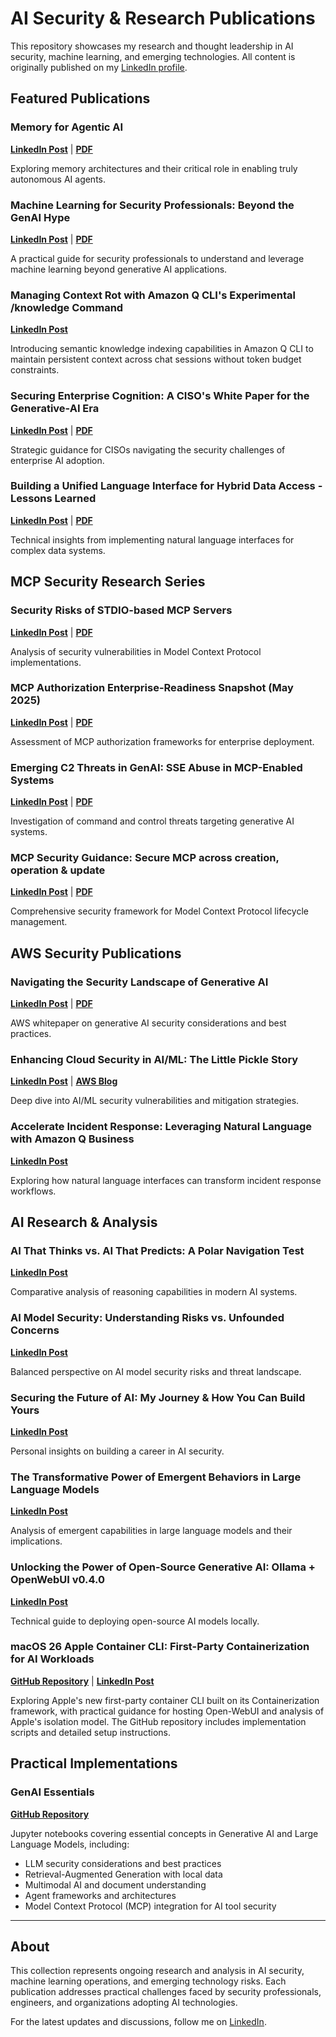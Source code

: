 # AI Security & Research Publications

This repository showcases my research and thought leadership in AI security, machine learning, and emerging technologies. All content is originally published on my [LinkedIn profile](https://www.linkedin.com/in/schwartz1375/).

## Featured Publications

### Memory for Agentic AI
**[LinkedIn Post](https://www.linkedin.com/posts/schwartz1375_memory-for-agentic-ai-activity-7367139808722296832-PUGD)** | **[PDF](./PDFs/Memory_for_Agentic_AI.pdf)**

Exploring memory architectures and their critical role in enabling truly autonomous AI agents.

### Machine Learning for Security Professionals: Beyond the GenAI Hype
**[LinkedIn Post](https://www.linkedin.com/posts/schwartz1375_machine-learning-for-security-professionals-activity-7352387765847695361-T1z-)** | **[PDF](./PDFs/Machine_Learning_for_Security_Professionals.pdf)**

A practical guide for security professionals to understand and leverage machine learning beyond generative AI applications.

### Managing Context Rot with Amazon Q CLI's Experimental /knowledge Command
**[LinkedIn Post](https://www.linkedin.com/posts/schwartz1375_manage-context-rot-by-exploring-new-experimental-activity-7348451654385459201-5n70)**

Introducing semantic knowledge indexing capabilities in Amazon Q CLI to maintain persistent context across chat sessions without token budget constraints.

### Securing Enterprise Cognition: A CISO's White Paper for the Generative-AI Era
**[LinkedIn Post](https://www.linkedin.com/posts/schwartz1375_securing-enterprise-cognition-activity-7343473748672479232-2VCM)** | **[PDF](./PDFs/Securing_Enterprise_Cognition.pdf)**

Strategic guidance for CISOs navigating the security challenges of enterprise AI adoption.

### Building a Unified Language Interface for Hybrid Data Access - Lessons Learned
**[LinkedIn Post](https://www.linkedin.com/posts/schwartz1375_building-a-unified-language-interface-for-activity-7338393846994665474-mOT4)** | **[PDF](./PDFs/Building_Unified_Language_Interface.pdf)**

Technical insights from implementing natural language interfaces for complex data systems.

## MCP Security Research Series

### Security Risks of STDIO-based MCP Servers
**[LinkedIn Post](https://www.linkedin.com/posts/schwartz1375_security-risks-of-stdio-based-mcp-activity-7329120823787610112-YBX6)** | **[PDF](./PDFs/Security_Risks_STDIO_MCP_Servers.pdf)**

Analysis of security vulnerabilities in Model Context Protocol implementations.

### MCP Authorization Enterprise-Readiness Snapshot (May 2025)
**[LinkedIn Post](https://www.linkedin.com/posts/schwartz1375_mcp-authorization-enterprise-readiness-snapshot-activity-7328748129120378881-Y5OQ)** | **[PDF](./PDFs/MCP_Authorization_Enterprise_Readiness.pdf)**

Assessment of MCP authorization frameworks for enterprise deployment.

### Emerging C2 Threats in GenAI: SSE Abuse in MCP-Enabled Systems
**[LinkedIn Post](https://www.linkedin.com/posts/schwartz1375_emerging-c2-threats-in-genai-activity-7325849599175266304-Sc5q)** | **[PDF](./PDFs/Emerging_C2_Threats_GenAI.pdf)**

Investigation of command and control threats targeting generative AI systems.

### MCP Security Guidance: Secure MCP across creation, operation & update
**[LinkedIn Post](https://www.linkedin.com/posts/schwartz1375_mcp-security-guidance-secure-mcp-across-activity-7322447744126590976-peEA)** | **[PDF](./PDFs/MCP_Security_Guidance.pdf)**

Comprehensive security framework for Model Context Protocol lifecycle management.

## AWS Security Publications

### Navigating the Security Landscape of Generative AI
**[LinkedIn Post](https://www.linkedin.com/posts/schwartz1375_navigating-the-security-landscape-of-generative-activity-7313568621031534592-hIDs)** | **[PDF](./PDFs/AWS_Navigating_Security_Landscape_GenAI.pdf)**

AWS whitepaper on generative AI security considerations and best practices.

### Enhancing Cloud Security in AI/ML: The Little Pickle Story
**[LinkedIn Post](https://www.linkedin.com/posts/schwartz1375_enhancing-cloud-security-in-aiml-the-little-activity-7310784679958183939-vTAY)** | **[AWS Blog](https://aws.amazon.com/blogs/security/enhancing-cloud-security-in-ai-ml-the-little-pickle-story/)**

Deep dive into AI/ML security vulnerabilities and mitigation strategies.

### Accelerate Incident Response: Leveraging Natural Language with Amazon Q Business
**[LinkedIn Post](https://www.linkedin.com/posts/schwartz1375_generativeai-amazonqbusiness-datadriven-activity-7310309983361843202-G_0e)**

Exploring how natural language interfaces can transform incident response workflows.

## AI Research & Analysis

### AI That Thinks vs. AI That Predicts: A Polar Navigation Test
**[LinkedIn Post](https://www.linkedin.com/posts/schwartz1375_ai-machinelearning-reasoningai-activity-7301363303379787777-Gqjg)**

Comparative analysis of reasoning capabilities in modern AI systems.

### AI Model Security: Understanding Risks vs. Unfounded Concerns
**[LinkedIn Post](https://www.linkedin.com/posts/schwartz1375_as-ai-advances-so-do-concerns-around-open-weight-activity-7299792779428151297-DK_a)**

Balanced perspective on AI model security risks and threat landscape.

### Securing the Future of AI: My Journey & How You Can Build Yours
**[LinkedIn Post](https://www.linkedin.com/posts/schwartz1375_in-this-article-i-explore-the-ever-evolving-activity-7293277443769991169-PEhw)**

Personal insights on building a career in AI security.

### The Transformative Power of Emergent Behaviors in Large Language Models
**[LinkedIn Post](https://www.linkedin.com/posts/schwartz1375_learn-how-emergent-behaviorslike-in-context-activity-7290183894169989123-ykcB)**

Analysis of emergent capabilities in large language models and their implications.

### Unlocking the Power of Open-Source Generative AI: Ollama + OpenWebUI v0.4.0
**[LinkedIn Post](https://www.linkedin.com/posts/schwartz1375_local-hosting-of-llm-models-has-become-increasingly-activity-7264804264357552128-JdxD)**

Technical guide to deploying open-source AI models locally.

### macOS 26 Apple Container CLI: First-Party Containerization for AI Workloads
**[GitHub Repository](https://github.com/schwartz1375/openwebui-apple-container)** | **[LinkedIn Post](https://www.linkedin.com/posts/schwartz1375_macos-26-apple-container-activity-7373530681509064704-eYxB)**

Exploring Apple's new first-party container CLI built on its Containerization framework, with practical guidance for hosting Open-WebUI and analysis of Apple's isolation model. The GitHub repository includes implementation scripts and detailed setup instructions.

## Practical Implementations

### GenAI Essentials
**[GitHub Repository](https://github.com/schwartz1375/genai-essentials)**

Jupyter notebooks covering essential concepts in Generative AI and Large Language Models, including:
- LLM security considerations and best practices
- Retrieval-Augmented Generation with local data
- Multimodal AI and document understanding
- Agent frameworks and architectures
- Model Context Protocol (MCP) integration for AI tool security

---

## About

This collection represents ongoing research and analysis in AI security, machine learning operations, and emerging technology risks. Each publication addresses practical challenges faced by security professionals, engineers, and organizations adopting AI technologies.

For the latest updates and discussions, follow me on [LinkedIn](https://www.linkedin.com/in/schwartz1375/).
